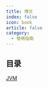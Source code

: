```yaml
---
title: 博文
index: false
icon: book
article: false
category:
  - 使用指南
---
```


## 目录

[JVM](./jvm/导航.md)

